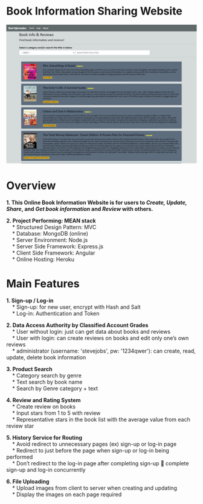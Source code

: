 # Book Information Sharing Website

![Book Information Sharing](/document/mean_stack.JPG)

# Overview

**1. This Online Book Information Website is for users to *Create, Update, Share*, and *Get book information* and *Review* with others.**

**2. Project Performing: MEAN stack**  
&nbsp; &nbsp; * Structured Design Pattern: 	MVC <br />
&nbsp; &nbsp; * Database:			        MongoDB (online) <br />
&nbsp; &nbsp; * Server Environment: 		Node.js <br />
&nbsp; &nbsp; * Server Side Framework: 	    Express.js <br />
&nbsp; &nbsp; * Client Side Framework: 	    Angular <br />
&nbsp; &nbsp; * Online Hosting: 			Heroku <br />

# Main Features

**1. Sign-up / Log-in**  
&nbsp; &nbsp; * Sign-up: for new user, encrypt with Hash and Salt <br />
&nbsp; &nbsp; * Log-in: Authentication and Token <br />

**2. Data Access Authority by Classified Account Grades**  
&nbsp; &nbsp; * User without login: 	just can get data about books and reviews <br />
&nbsp; &nbsp; * User with login:	can create reviews on books and edit only one’s own reviews <br />
&nbsp; &nbsp; * administrator (username: 'stevejobs', pw: '1234qwer'):	can create, read, update, delete book information <br />

**3. Product Search**  
&nbsp; &nbsp; * Category search by genre <br />
&nbsp; &nbsp; * Text search by book name <br />
&nbsp; &nbsp; * Search by Genre category + text <br />

**4. Review and Rating System**  
&nbsp; &nbsp; * Create review on books <br />
&nbsp; &nbsp; * Input stars from 1 to 5 with review <br />
&nbsp; &nbsp; * Representative stars in the book list with the average value from each review star <br />

**5. History Service for Routing**  
&nbsp; &nbsp; * Avoid redirect to unnecessary pages 	(ex) sign-up or log-in page <br />
&nbsp; &nbsp; * Redirect to just before the page when sign-up or log-in being performed <br />
&nbsp; &nbsp; * Don’t redirect to the log-in page after completing sign-up  complete sign-up and log-in concurrently <br />

**6. File Uploading**  
&nbsp; &nbsp; * Upload images from client to server when creating and updating <br />
&nbsp; &nbsp; * Display the images on each page required <br />

